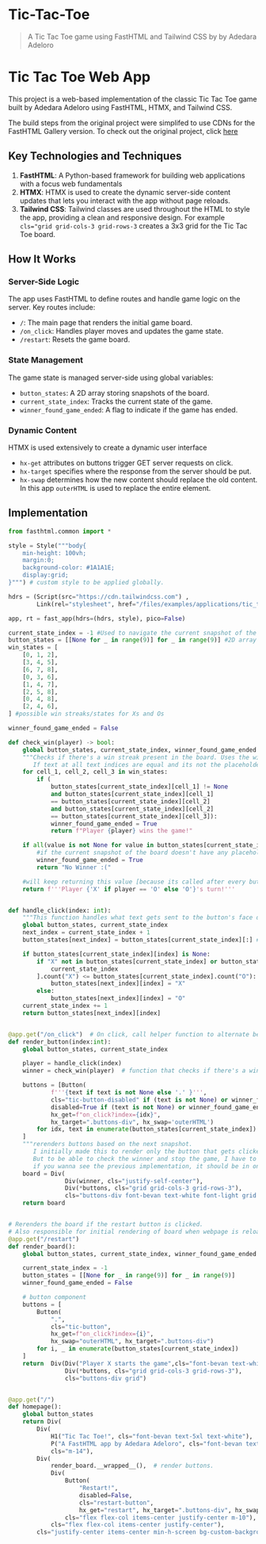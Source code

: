 # Tic-Tac-Toe

> A Tic Tac Toe game using FastHTML and Tailwind CSS by by Adedara Adeloro

# Tic Tac Toe Web App

This project is a web-based implementation of the classic Tic Tac Toe game built by Adedara Adeloro using FastHTML, HTMX, and Tailwind CSS.

The build steps from the original project were simplifed to use CDNs for the FastHTML Gallery version.  To check out the original project, click [here](https://github.com/TechBroAdedara/TicTacToe-with-FastHTML)

## Key Technologies and Techniques

1. **FastHTML**: A Python-based framework for building web applications with a focus web fundamentals
2. **HTMX**: HTMX is used to create the dynamic server-side content updates that lets you interact with the app without page reloads.
3. **Tailwind CSS**: Tailwind classes are used throughout the HTML to style the app, providing a clean and responsive design. For example `cls="grid grid-cols-3 grid-rows-3` creates a 3x3 grid for the Tic Tac Toe board. 

## How It Works

### Server-Side Logic

The app uses FastHTML to define routes and handle game logic on the server. Key routes include:

- `/`: The main page that renders the initial game board.
- `/on_click`: Handles player moves and updates the game state.
- `/restart`: Resets the game board.

### State Management

The game state is managed server-side using global variables:

- `button_states`: A 2D array storing snapshots of the board.
- `current_state_index`: Tracks the current state of the game.
- `winner_found_game_ended`: A flag to indicate if the game has ended.

### Dynamic Content

HTMX is used extensively to create a dynamic user interface

- `hx-get` attributes on buttons trigger GET server requests on click.
- `hx-target` specifies where the response from the server should be put.
- `hx-swap` determines how the new content should replace the old content.  In this app `outerHTML` is used to replace the entire element.

## Implementation

```python
from fasthtml.common import *

style = Style("""body{
    min-height: 100vh;
    margin:0;
    background-color: #1A1A1E;
    display:grid;
}""") # custom style to be applied globally.

hdrs = (Script(src="https://cdn.tailwindcss.com") ,
        Link(rel="stylesheet", href="/files/examples/applications/tic_tac_toe/output.css"))

app, rt = fast_app(hdrs=(hdrs, style), pico=False)

current_state_index = -1 #Used to navigate the current snapshot of the board
button_states = [[None for _ in range(9)] for _ in range(9)] #2D array to store snapshots of board
win_states = [
    [0, 1, 2],
    [3, 4, 5],
    [6, 7, 8],
    [0, 3, 6],
    [1, 4, 7],
    [2, 5, 8],
    [0, 4, 8],
    [2, 4, 6],
] #possible win streaks/states for Xs and Os

winner_found_game_ended = False

def check_win(player) -> bool:
    global button_states, current_state_index, winner_found_game_ended
    """Checks if there's a win streak present in the board. Uses the win states list to check
       If text at all text indices are equal and its not the placeholder text ("."), change the global variable "winner_found_game_ended" to True"""
    for cell_1, cell_2, cell_3 in win_states:
        if (
            button_states[current_state_index][cell_1] != None
            and button_states[current_state_index][cell_1]
            == button_states[current_state_index][cell_2]
            and button_states[current_state_index][cell_2]
            == button_states[current_state_index][cell_3]):
            winner_found_game_ended = True
            return f"Player {player} wins the game!"

    if all(value is not None for value in button_states[current_state_index]):
        #if the current snapshot of the board doesn't have any placeholder text and there is no winning streak
        winner_found_game_ended = True
        return "No Winner :("

    #will keep returning this value [because its called after every button click], until a winner or none is found
    return f'''Player {'X' if player == 'O' else 'O'}'s turn!'''


def handle_click(index: int):
    """This function handles what text gets sent to the button's face depending on whose turn it is uses a weird algorithm"""
    global button_states, current_state_index
    next_index = current_state_index + 1
    button_states[next_index] = button_states[current_state_index][:] #make a copy of the current snapshot to add to the next snapshot

    if button_states[current_state_index][index] is None:
        if "X" not in button_states[current_state_index] or button_states[
            current_state_index
        ].count("X") <= button_states[current_state_index].count("O"):
            button_states[next_index][index] = "X"
        else:
            button_states[next_index][index] = "O"
    current_state_index += 1
    return button_states[next_index][index]


@app.get("/on_click")  # On click, call helper function to alternate between X and O
def render_button(index:int):
    global button_states, current_state_index

    player = handle_click(index)
    winner = check_win(player)  # function that checks if there's a winner

    buttons = [Button(
            f'''{text if text is not None else '.' }''',
            cls="tic-button-disabled" if (text is not None) or winner_found_game_ended else "tic-button",
            disabled=True if (text is not None) or winner_found_game_ended else False,
            hx_get=f"on_click?index={idx}",
            hx_target=".buttons-div", hx_swap='outerHTML')
        for idx, text in enumerate(button_states[current_state_index])
    ]
    """rerenders buttons based on the next snapshot.
       I initially made this to render only the button that gets clicked.
       But to be able to check the winner and stop the game, I have to use the next snapshot instead
       if you wanna see the previous implementation, it should be in one of the commits."""
    board = Div(
                Div(winner, cls="justify-self-center"),
                Div(*buttons, cls="grid grid-cols-3 grid-rows-3"),
                cls="buttons-div font-bevan text-white font-light grid justify-center")
    return board


# Rerenders the board if the restart button is clicked.
# Also responsible for initial rendering of board when webpage is reloaded
@app.get("/restart")
def render_board():
    global button_states, current_state_index, winner_found_game_ended

    current_state_index = -1
    button_states = [[None for _ in range(9)] for _ in range(9)]
    winner_found_game_ended = False

    # button component
    buttons = [
        Button(
            ".",
            cls="tic-button",
            hx_get=f"on_click?index={i}",
            hx_swap="outerHTML", hx_target=".buttons-div")
        for i, _ in enumerate(button_states[current_state_index])
    ]
    return  Div(Div("Player X starts the game",cls="font-bevan text-white justify-self-center"),
                Div(*buttons, cls="grid grid-cols-3 grid-rows-3"),
                cls="buttons-div grid")


@app.get("/")
def homepage():
    global button_states
    return Div(
        Div(
            H1("Tic Tac Toe!", cls="font-bevan text-5xl text-white"),
            P("A FastHTML app by Adedara Adeloro", cls="font-bevan text-custom-blue font-light"),
            cls="m-14"),
        Div(
            render_board.__wrapped__(),  # render buttons.
            Div(
                Button(
                    "Restart!",
                    disabled=False,
                    cls="restart-button",
                    hx_get="restart", hx_target=".buttons-div", hx_swap="outerHTML"),
                cls="flex flex-col items-center justify-center m-10"),
            cls="flex flex-col items-center justify-center"),
        cls="justify-center items-center min-h-screen bg-custom-background")


```

